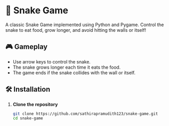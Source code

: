 # 🐍 Snake Game

A classic Snake Game implemented using Python and Pygame. Control the snake to eat food, grow longer, and avoid hitting the walls or itself!

## 🎮 Gameplay

- Use arrow keys to control the snake.
- The snake grows longer each time it eats the food.
- The game ends if the snake collides with the wall or itself.



## 🛠️ Installation

1. **Clone the repository**
   ```bash
   git clone https://github.com/sathirapramudith123/snake-game.git
   cd snake-game
